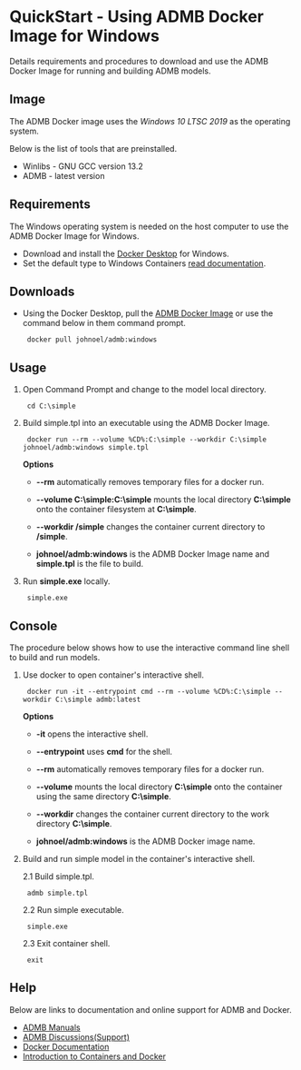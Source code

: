 QuickStart - Using ADMB Docker Image for Windows
================================================

Details requirements and procedures to download and use the ADMB Docker Image for running and building ADMB models.

Image
-----

The ADMB Docker image uses the *Windows 10 LTSC 2019* as the operating system.

Below is the list of tools that are preinstalled.

* Winlibs - GNU GCC version 13.2 
* ADMB - latest version

Requirements
------------

The Windows operating system is needed on the host computer to use the ADMB Docker Image for Windows.

* Download and install the [Docker Desktop](https://www.docker.com/products/docker-desktop/) for Windows.
* Set the default type to Windows Containers [read documentation](https://learn.microsoft.com/en-us/virtualization/windowscontainers/quick-start/set-up-environment?tabs=dockerce#install-the-container-runtime).

Downloads
---------

* Using the Docker Desktop, pull the [ADMB Docker Image](https://hub.docker.com/r/johnoel/admb/) or use the command below in them command prompt.

       docker pull johnoel/admb:windows

Usage
-----

1. Open Command Prompt and change to the model local directory.

        cd C:\simple

2. Build simple.tpl into an executable using the ADMB Docker Image.

        docker run --rm --volume %CD%:C:\simple --workdir C:\simple johnoel/admb:windows simple.tpl

    **Options**

    * **--rm** automatically removes temporary files for a docker run.

    * **--volume C:\simple:C:\simple** mounts the local directory **C:\simple** onto the container filesystem at **C:\simple**.

    * **--workdir /simple** changes the container current directory to **/simple**. 

    * **johnoel/admb:windows** is the ADMB Docker Image name and **simple.tpl** is the file to build.

3. Run **simple.exe** locally.

        simple.exe

Console
-------

The procedure below shows how to use the interactive command line shell to build and run models.

1. Use docker to open container's interactive shell.

        docker run -it --entrypoint cmd --rm --volume %CD%:C:\simple --workdir C:\simple admb:latest

    **Options**

    * **-it** opens the interactive shell.

    * **--entrypoint** uses **cmd** for the shell.

    * **--rm** automatically removes temporary files for a docker run.

    * **--volume** mounts the local directory **C:\simple** onto the container using the same directory **C:\simple**.

    * **--workdir** changes the container current directory to the work directory **C:\simple**. 

    * **johnoel/admb:windows** is the ADMB Docker image name.

2. Build and run simple model in the container's interactive shell.
    
      2.1 Build simple.tpl.

        admb simple.tpl

      2.2 Run simple executable.

        simple.exe

      2.3 Exit container shell.

        exit

Help
----

Below are links to documentation and online support for ADMB and Docker.

* [ADMB Manuals](https://www.admb-project.org/docs/manuals/)
* [ADMB Discussions(Support)](https://github.com/admb-project/admb/discussions)
* [Docker Documentation](https://docs.docker.com/)
* [Introduction to Containers and Docker](https://learn.microsoft.com/en-us/dotnet/architecture/microservices/container-docker-introduction/)
